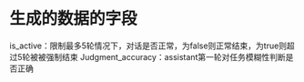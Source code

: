 # 生成的数据的字段
is_active：限制最多5轮情况下，对话是否正常，为false则正常结束，为true则超过5轮被被强制结束
Judgment_accuracy：assistant第一轮对任务模糊性判断是否正确